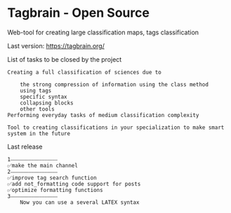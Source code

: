 # Tagbrain - Open Source
Web-tool for creating large classification maps, tags classification

Last version: https://tagbrain.org/


List of tasks to be closed by the project

	Creating a full classification of sciences due to 
        
		the strong compression of information using the class method 
		using tags
		specific syntax
		collapsing blocks
		other tools
	Performing everyday tasks of medium classification complexity
        
	Tool to сreating classifications in your specialization to make smart system in the future

Last release

	1⎯⎯⎯⎯⎯⎯⎯⎯⎯⎯⎯⎯⎯⎯⎯⎯⎯⎯
	✅make the main channel
	2⎯⎯⎯⎯⎯⎯⎯⎯⎯⎯⎯⎯⎯⎯⎯⎯⎯⎯
	✅improve tag search function
	✅add not_formatting code support for posts
	✅optimize formatting functions
	3⎯⎯⎯⎯⎯⎯⎯⎯⎯⎯⎯⎯⎯⎯⎯⎯⎯⎯       
        Now you can use a several LATEX syntax
